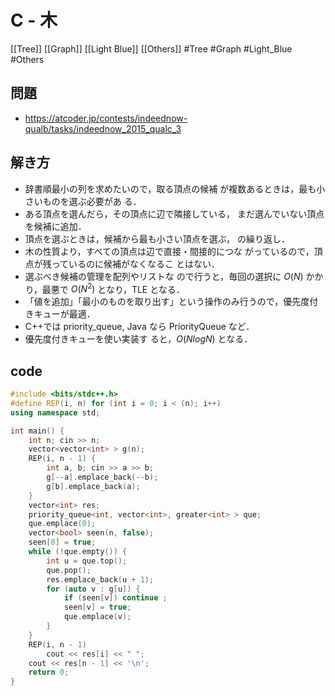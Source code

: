 # C - 木
[[Tree]] [[Graph]] [[Light Blue]] [[Others]]
#Tree #Graph #Light_Blue #Others

## 問題
- https://atcoder.jp/contests/indeednow-qualb/tasks/indeednow_2015_qualc_3


## 解き方
 - 辞書順最小の列を求めたいので，取る頂点の候補 が複数あるときは，最も小さいものを選ぶ必要があ る．
 -  ある頂点を選んだら，その頂点に辺で隣接している， まだ選んでいない頂点を候補に追加． 
 -  頂点を選ぶときは，候補から最も小さい頂点を選ぶ， の繰り返し．
 -  木の性質より，すべての頂点は辺で直接・間接的につな がっているので，頂点が残っているのに候補がなくなるこ とはない．
 - 選ぶべき候補の管理を配列やリストな ので行うと，毎回の選択に $O(N)$ かかり，最悪で $O(N^2)$ となり，TLE となる．
 - 「値を追加」「最小のものを取り出す」という操作のみ行うので，優先度付きキューが最適．
 - C++では priority_queue, Java なら PriorityQueue など．
 - 優先度付きキューを使い実装す ると，$O(NlogN)$ となる．

## code
```c++
#include <bits/stdc++.h>
#define REP(i, n) for (int i = 0; i < (n); i++)
using namespace std;

int main() {
	int n; cin >> n;
	vector<vector<int> > g(n);
	REP(i, n - 1) {
		int a, b; cin >> a >> b;
		g[--a].emplace_back(--b);
		g[b].emplace_back(a);
	}
	vector<int> res;
	priority_queue<int, vector<int>, greater<int> > que;
	que.emplace(0);
	vector<bool> seen(n, false);
	seen[0] = true;
	while (!que.empty()) {
		int u = que.top();
		que.pop();
		res.emplace_back(u + 1);
		for (auto v : g[u]) {
			if (seen[v]) continue ;
			seen[v] = true;
			que.emplace(v);
		}
	}
	REP(i, n - 1)
		cout << res[i] << " ";
	cout << res[n - 1] << '\n';
	return 0;
}
```